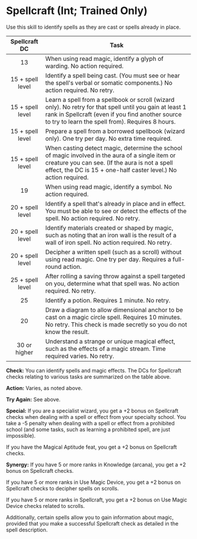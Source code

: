 # Spellcraft (Int; Trained Only)

Use this skill to identify spells as they are cast or spells already in place.

|  Spellcraft DC   | Task                                                                                                                                                                                                                   |
|:----------------:| ---------------------------------------------------------------------------------------------------------------------------------------------------------------------------------------------------------------------- |
|        13        | When using read magic, identify a glyph of warding. No action required.                                                                                                                                                |
| 15 + spell level | Identify a spell being cast. (You must see or hear the spell's verbal or somatic components.) No action required. No retry.                                                                                            |
| 15 + spell level | Learn a spell from a spellbook or scroll (wizard only). No retry for that spell until you gain at least 1 rank in Spellcraft (even if you find another source to try to learn the spell from). Requires 8 hours.       |
| 15 + spell level | Prepare a spell from a borrowed spellbook (wizard only). One try per day. No extra time required.                                                                                                                      |
| 15 + spell level | When casting detect magic, determine the school of magic involved in the aura of a single item or creature you can see. (If the aura is not a spell effect, the DC is 15 + one-half caster level.) No action required. |
|        19        | When using read magic, identify a symbol. No action required.                                                                                                                                                          |
| 20 + spell level | Identify a spell that's already in place and in effect. You must be able to see or detect the effects of the spell. No action required. No retry.                                                                      |
| 20 + spell level | Identify materials created or shaped by magic, such as noting that an iron wall is the result of a wall of iron spell. No action required. No retry.                                                                   |
| 20 + spell level | Decipher a written spell (such as a scroll) without using read magic. One try per day. Requires a full-round action.                                                                                                   |
| 25 + spell level | After rolling a saving throw against a spell targeted on you, determine what that spell was. No action required. No retry.                                                                                             |
|        25        | Identify a potion. Requires 1 minute. No retry.                                                                                                                                                                        |
|        20        | Draw a diagram to allow dimensional anchor to be cast on a magic circle spell. Requires 10 minutes. No retry. This check is made secretly so you do not know the result.                                               |
|   30 or higher   | Understand a strange or unique magical effect, such as the effects of a magic stream. Time required varies. No retry.                                                                                                  |

**Check:** You can identify spells and magic effects. The DCs for Spellcraft checks relating to various tasks are summarized on the table above.

**Action:** Varies, as noted above.

**Try Again:** See above.

**Special:** If you are a specialist wizard, you get a +2 bonus on Spellcraft checks when dealing with a spell or effect from your specialty school. You take a -5 penalty when dealing with a spell or effect from a prohibited school (and some tasks, such as learning a prohibited spell, are just impossible).

If you have the Magical Aptitude feat, you get a +2 bonus on Spellcraft checks.

**Synergy:** If you have 5 or more ranks in Knowledge (arcana), you get a +2 bonus on Spellcraft checks.

If you have 5 or more ranks in Use Magic Device, you get a +2 bonus on Spellcraft checks to decipher spells on scrolls.

If you have 5 or more ranks in Spellcraft, you get a +2 bonus on Use Magic Device checks related to scrolls.

Additionally, certain spells allow you to gain information about magic, provided that you make a successful Spellcraft check as detailed in the spell description.
